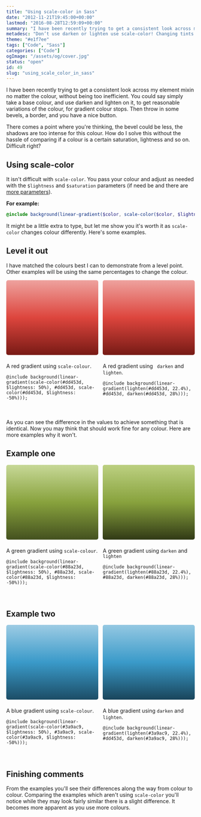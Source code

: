 ```yaml
---
title: "Using scale-color in Sass"
date: "2012-11-21T19:45:00+00:00"
lastmod: "2016-08-28T12:59:09+00:00"
summary: "I have been recently trying to get a consistent look across my element mixin no matter the colour, without being too inefficient. You could say simply take a base colour, and use darken and lighten on it, to get reasonable variations of the colour, for gradient colour stops. Then throw in some bevels, a border, and you have a nice button."
metadesc: "Don’t use darken or lighten use scale-color! Changing tints and shades will be more predictable, read the post to find out why."
theme: "#e1f7ee"
tags: ["Code", "Sass"]
categories: ["Code"]
ogImage: "/assets/og/cover.jpg"
status: "open"
id: 49
slug: "using_scale_color_in_sass"
---
```


I have been recently trying to get a consistent look across my element mixin no matter the colour, without being too inefficient. You could say simply take a base colour, and use darken and lighten on it, to get reasonable variations of the colour, for gradient colour stops. Then throw in some bevels, a border, and you have a nice button.

There comes a point where you're thinking, the bevel could be less, the shadows are too intense for this colour. How do I solve this without the hassle  of comparing if a colour is a certain saturation, lightness and so on. Difficult right?

## Using scale-color
It isn't difficult with `scale-color`. You pass your colour and adjust as needed with the `$lightness` and `$saturation` parameters (if need be and there are [more parameters](http://sass-lang.com/docs/yardoc/Sass/Script/Functions.html#scale_color-instance_method "Full documentation for scale-color")). 

**For example:**
```sass
@include background(linear-gradient($color, scale-color($color, $lightness: -20%)));
```

It might be a little extra to type, but let me show you it's worth it as `scale-color` changes colour differently. Here's some examples.

## Level it out
I have matched the colours best I can to demonstrate from a level point. Other examples will be using the same percentages to change the colour.

<figure class="example-box">
  <span class="e1-scale" role="img" aria-label="Using scale-color to demonstrate a red gradient"></span>
  <figcaption>
    <p>A red gradient using <code>scale-colour</code>.</p>
    <pre class="language-scss"><code>@include background(linear-gradient(scale-color(#dd453d, $lightness: 50%), #dd453d, scale-color(#dd453d, $lightness: -50%)));</code></pre>
  </figcaption>
</figure><figure class="example-box">
  <span class="e1-darken" role="img" aria-label="Using scale-color to demonstrate a red gradient"></span>
  <figcaption>
    <p>A red gradient using <code> darken</code> and <code>lighten</code>.</p>
    <pre class="language-scss"><code>@include background(linear-gradient(lighten(#dd453d, 22.4%), #dd453d, darken(#dd453d, 28%)));</code></pre>
  </figcaption>
</figure>

As you can see the difference in the values to achieve something that is identical. Now you may think that should work fine for any colour. Here are more examples why it won't.


## Example one

<figure class="example-box">
  <span class="e2-scale" role="img" aria-label="Using scale-color to demonstrate a green gradient"></span>
  <figcaption>
    <p>A green gradient using <code>scale-colour</code>.</p>
    <pre class="language-scss"><code>@include background(linear-gradient(scale-color(#88a23d, $lightness: 50%), #88a23d, scale-color(#88a23d, $lightness: -50%)));</code></pre>
  </figcaption>
</figure><figure class="example-box">
  <span class="e2-darken" role="img" aria-label="Using darken/lighten to demonstrate a red gradient"></span>
  <figcaption>
    <p>A green gradient using <code>darken</code> and <code>lighten</code></p>
    <pre class="language-scss"><code>@include background(linear-gradient(lighten(#88a23d, 22.4%), #88a23d, darken(#88a23d, 28%)));</code></pre>
  </figcaption>
</figure>


## Example two

<figure class="example-box">
  <span class="e3-scale" role="img" aria-label="Using scale-color to demonstrate a blue gradient"></span>
  <figcaption>
    <p>A blue gradient using <code>scale-colour</code>.</p> 
    <pre class="language-scss"><code>@include background(linear-gradient(scale-color(#3a9ac9, $lightness: 50%), #3a9ac9, scale-color(#3a9ac9, $lightness: -50%)));</code></pre>
  </figcaption>
</figure><figure class="example-box">
  <span class="e3-darken" role="img" aria-label="Using darken/lighten to demonstrate a blue gradient"></span>
  <figcaption>
    <p>A blue gradient using <code>darken</code> and <code>lighten</code>.</p>
    <pre class="language-scss"><code>@include background(linear-gradient(lighten(#3a9ac9, 22.4%), #dd453d, darken(#3a9ac9, 28%)));</code></pre></figcaption>
</figure>


## Finishing comments
From the examples you'll see their differences along the way from colour to colour. Comparing the examples which aren't using <code>scale-color</code> you'll notice while they may look fairly similar there is a slight difference. It becomes more apparent as you use more colours.

<style>
.example-box{width:48.75%;margin:0 2.5% 1.5em 0;display:inline-block;vertical-align:top}.example-box p:first-child{margin-top:0;font-size:1em}.example-box:nth-of-type(2n){margin-right:0}.example-box [role="img"]{-moz-border-radius:5px;-webkit-border-radius:5px;border-radius:5px;display:inline-block;vertical-align:top;width:100%;height:200px;margin:0 0 1.5em}.e1-scale{background:-webkit-linear-gradient(#eea29e,#dd453d,#781a15);background:linear-gradient(#eea29e,#dd453d,#781a15)}.e1-darken{background:-webkit-linear-gradient(#eea29e,#dd453d,#761a15);background:linear-gradient(#eea29e,#dd453d,#761a15)}.e2-scale{background:-webkit-linear-gradient(#c7d897,#88a23d,#44511f);background:linear-gradient(#c7d897,#88a23d,#44511f)}.e2-darken{background:-webkit-linear-gradient(#bcd081,#88a23d,#313a16);background:linear-gradient(#bcd081,#88a23d,#313a16)}.e3-scale{background:-webkit-linear-gradient(#9dcce4,#3a9ac9,#1c4d66);background:linear-gradient(#9dcce4,#3a9ac9,#1c4d66)}.e3-darken{background:-webkit-linear-gradient(#94c8e2,#3a9ac9,#19455b);background:linear-gradient(#94c8e2,#3a9ac9,#19455b)}
</style>
